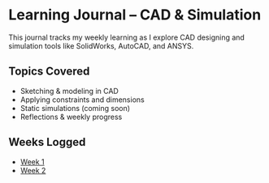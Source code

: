 # Learning Journal – CAD & Simulation

This journal tracks my weekly learning as I explore CAD designing and simulation tools like SolidWorks, AutoCAD, and ANSYS.

## Topics Covered
- Sketching & modeling in CAD
- Applying constraints and dimensions
- Static simulations (coming soon)
- Reflections & weekly progress

## Weeks Logged
- [Week 1](./Week_01.md) 
- [Week 2](Week-2_Drawing/README.md)
  
